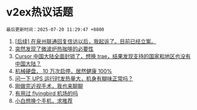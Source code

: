 # v2ex热议话题

`最后更新时间：2025-07-20 11:29:47 +0800`

1. [[后续] 在泉州联通回复信访以后，我起诉了。目前已经立案。](https://www.v2ex.com/t/1146277)
1. [突然发现了微波炉热咖啡的必要性](https://www.v2ex.com/t/1146290)
1. [Cursor 中国大陆全面封锁了，想换 trae，结果发现支持的国家和地区也没有中国大陆？](https://www.v2ex.com/t/1146314)
1. [机械硬盘， 10 万次启停，居然健康 100%](https://www.v2ex.com/t/1146334)
1. [问一下 UPS 运行时发热量大，机身有糊味正常吗？](https://www.v2ex.com/t/1146289)
1. [刚做完近视手术，我也来聊聊](https://www.v2ex.com/t/1146377)
1. [有用过 flyingbird 机场的吗](https://www.v2ex.com/t/1146283)
1. [小白想换个手机，求推荐](https://www.v2ex.com/t/1146372)

